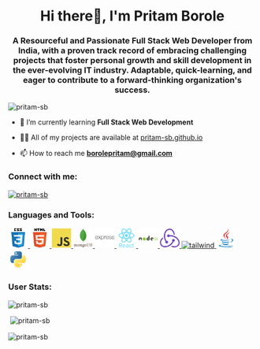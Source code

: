 <h1 align="center">Hi there👋, I'm Pritam Borole</h1>
<h3 align="center">A Resourceful and Passionate Full Stack Web Developer from India, with a proven track record of embracing challenging projects that foster personal growth and skill development in the ever-evolving IT industry. Adaptable, quick-learning, and eager to contribute to a forward-thinking organization's success.</h3>

<p align="left"> <img src="https://komarev.com/ghpvc/?username=pritam-sb&label=Profile%20views&color=353c40&style=flat-square" alt="pritam-sb" /> </p>


- 🌱 I’m currently learning **Full Stack Web Development**

- 👨‍💻 All of my projects are available at [pritam-sb.github.io](https://pritam-sb.github.io/)

- 📫 How to reach me **borolepritam@gmail.com**

<h3 align="left">Connect with me:</h3>
<p align="left">
<a href="https://linkedin.com/in/pritam-sb" target="blank"><img align="center" src="https://raw.githubusercontent.com/rahuldkjain/github-profile-readme-generator/master/src/images/icons/Social/linked-in-alt.svg" alt="pritam-sb" height="30" width="40" /></a>
</p>

<h3 align="left">Languages and Tools:</h3>
<p align="left"> <a href="https://www.w3schools.com/css/" target="_blank" rel="noreferrer"> <img src="https://raw.githubusercontent.com/devicons/devicon/master/icons/css3/css3-original-wordmark.svg" alt="css3" width="40" height="40"/> </a> <a href="https://www.w3.org/html/" target="_blank" rel="noreferrer"> <img src="https://raw.githubusercontent.com/devicons/devicon/master/icons/html5/html5-original-wordmark.svg" alt="html5" width="40" height="40"/> </a> <a href="https://developer.mozilla.org/en-US/docs/Web/JavaScript" target="_blank" rel="noreferrer"> <img src="https://raw.githubusercontent.com/devicons/devicon/master/icons/javascript/javascript-original.svg" alt="javascript" width="40" height="40"/> </a> <a href="https://www.mongodb.com/" target="_blank" rel="noreferrer"> <img src="https://raw.githubusercontent.com/devicons/devicon/master/icons/mongodb/mongodb-original-wordmark.svg" alt="mongodb" width="40" height="40"/> </a> <a href="https://expressjs.com" target="_blank" rel="noreferrer"> <img src="https://raw.githubusercontent.com/devicons/devicon/master/icons/express/express-original-wordmark.svg" alt="express" width="40" height="40"/> </a> <a href="https://reactjs.org/" target="_blank" rel="noreferrer"> <img src="https://raw.githubusercontent.com/devicons/devicon/master/icons/react/react-original-wordmark.svg" alt="react" width="40" height="40"/> </a> <a href="https://nodejs.org" target="_blank" rel="noreferrer"> <img src="https://raw.githubusercontent.com/devicons/devicon/master/icons/nodejs/nodejs-original-wordmark.svg" alt="nodejs" width="40" height="40"/> </a> <a href="https://redux.js.org" target="_blank" rel="noreferrer"> <img src="https://raw.githubusercontent.com/devicons/devicon/master/icons/redux/redux-original.svg" alt="redux" width="40" height="40"/> </a> <a href="https://tailwindcss.com/" target="_blank" rel="noreferrer"> <img src="https://www.vectorlogo.zone/logos/tailwindcss/tailwindcss-icon.svg" alt="tailwind" width="40" height="40"/> </a> <a href="https://www.java.com" target="_blank" rel="noreferrer"> <img src="https://raw.githubusercontent.com/devicons/devicon/master/icons/java/java-original.svg" alt="java" width="40" height="40"/> </a> <a href="https://www.python.org" target="_blank" rel="noreferrer"> <img src="https://raw.githubusercontent.com/devicons/devicon/master/icons/python/python-original.svg" alt="python" width="40" height="40"/> </a> </p>

<h3 align="left">User Stats:</h3>

<p><img align="center" src="https://github-readme-stats.vercel.app/api/top-langs?username=pritam-sb&show_icons=true&theme=dark&locale=en&layout=compact" alt="pritam-sb" /></p>

<p>&nbsp;<img align="center" src="https://github-readme-stats.vercel.app/api?username=pritam-sb&show_icons=true&theme=dark&locale=en" alt="pritam-sb" /></p>
<p><img align="center" display="block" src="https://github-readme-streak-stats.herokuapp.com/?user=pritam-sb&theme=dark" alt="pritam-sb" /></p>

